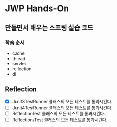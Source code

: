 # JWP Hands-On

## 만들면서 배우는 스프링 실습 코드

### 학습 순서

- cache
- thread
- servlet
- reflection
- di

## Reflection

- [x] Junit3TestRunner 클래스의 모든 테스트를 통과시킨다.
- [ ] Junit4TestRunner 클래스의 모든 테스트를 통과시킨다.
- [ ] ReflectionTest 클래스의 모든 테스트를 통과시킨다.
- [ ] ReflectionsTest 클래스의 모든 테스트를 통과시킨다.

<br>
